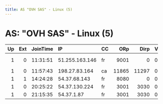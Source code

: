 ```yaml
---
title: AS "OVH SAS" - Linux (5)
---
```


# AS: "OVH SAS" - Linux (5)

|   Up |   Ext | JoinTime   | IP             | CC   |   ORp |   Dirp | Version   | Contact                  | Nickname         |   eFamMembers |
|-----:|------:|:-----------|:---------------|:-----|------:|-------:|:----------|:-------------------------|:-----------------|--------------:|
|    1 |     0 | 11:31:51   | 51.255.163.146 | fr   |  9001 |      0 | 0.3.1.8   | 0xFFFFFFFF Random Person | idideditheconfig |             1 |
|    1 |     0 | 11:57:43   | 198.27.83.164  | ca   | 11865 |  11297 | 0.2.9.12  | None                     | Unnamed          |             1 |
|    1 |     1 | 14:24:28   | 54.37.68.143   | fr   |  8080 |      0 | 0.2.9.12  | None                     | StijnsTorSpot    |             1 |
|    1 |     0 | 20:25:22   | 54.37.130.224  | fr   |  3001 |   3030 | 0.3.0.10  | email@example.org        | Napoleon         |             1 |
|    1 |     0 | 21:15:35   | 54.37.1.87     | fr   |  3001 |   3030 | 0.3.0.10  | None                     | Enterprise       |             1 |
